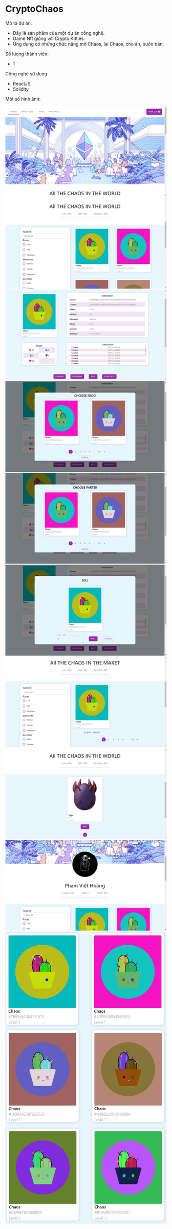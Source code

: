 # CryptoChaos

Mô tả dự án:
- Đây là sản phẩm của một dự án công nghệ.
- Game Nft giống với Crypto Kitties.
- Ứng dụng có những chức năng mở Chaos, lai Chaos, cho ăn, buôn bán.

Số lượng thành viên:
- 1

Công nghệ sử dụng
- ReactJS 
- Solidity

Một số hình ảnh:

![alt text](https://github.com/nakamanfc/Chaos/blob/main/Untitled.png)
![alt text](https://github.com/nakamanfc/Chaos/blob/main/1Untitled.png)
![alt text](https://github.com/nakamanfc/Chaos/blob/main/2Untitled.png)
![alt text](https://github.com/nakamanfc/Chaos/blob/main/3Untitled.png)
![alt text](https://github.com/nakamanfc/Chaos/blob/main/4Untitled.png)
![alt text](https://github.com/nakamanfc/Chaos/blob/main/5Untitled.png)
![alt text](https://github.com/nakamanfc/Chaos/blob/main/6Untitled.png)
![alt text](https://github.com/nakamanfc/Chaos/blob/main/7Untitled.png)
![alt text](https://github.com/nakamanfc/Chaos/blob/main/8Untitled.png)
![alt text](https://github.com/nakamanfc/Chaos/blob/main/10Untitled.png)
